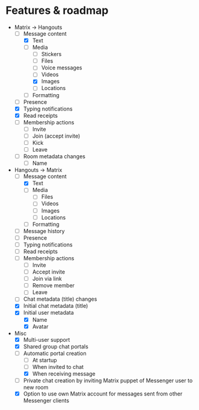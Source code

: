 # Features & roadmap

* Matrix → Hangouts
  * [ ] Message content
    * [x] Text
    * [ ] Media
      * [ ] Stickers
      * [ ] Files
      * [ ] Voice messages
      * [ ] Videos
      * [x] Images
      * [ ] Locations
    * [ ] Formatting
  * [ ] Presence
  * [x] Typing notifications
  * [x] Read receipts
  * [ ] Membership actions
    * [ ] Invite
    * [ ] Join (accept invite)
    * [ ] Kick
    * [ ] Leave
  * [ ] Room metadata changes
    * [ ] Name
* Hangouts → Matrix
  * [ ] Message content
    * [x] Text
    * [ ] Media
      * [ ] Files
      * [ ] Videos
      * [ ] Images
      * [ ] Locations
    * [ ] Formatting
  * [ ] Message history
  * [ ] Presence
  * [ ] Typing notifications
  * [ ] Read receipts
  * [ ] Membership actions
    * [ ] Invite
    * [ ] Accept invite
    * [ ] Join via link
    * [ ] Remove member
    * [ ] Leave
  * [ ] Chat metadata (title) changes
  * [x] Initial chat metadata (title)
  * [x] Initial user metadata
    * [x] Name
    * [x] Avatar
* Misc
  * [x] Multi-user support
  * [x] Shared group chat portals
  * [ ] Automatic portal creation
    * [ ] At startup
    * [ ] When invited to chat
    * [x] When receiving message
  * [ ] Private chat creation by inviting Matrix puppet of Messenger user to new room
  * [x] Option to use own Matrix account for messages sent from other Messenger clients
